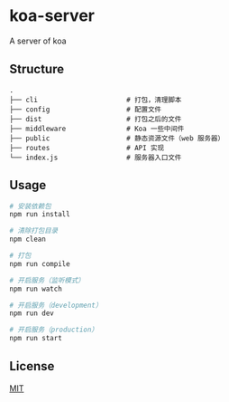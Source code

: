 # koa-server
A server of koa

## Structure

  ```
  .
  ├── cli                      # 打包，清理脚本
  ├── config                   # 配置文件
  ├── dist                     # 打包之后的文件
  ├── middleware               # Koa 一些中间件
  ├── public                   # 静态资源文件（web 服务器）
  ├── routes                   # API 实现
  └── index.js                 # 服务器入口文件
  ```

## Usage

```bash
# 安装依赖包
npm run install

# 清除打包目录
npm clean

# 打包
npm run compile

# 开启服务（监听模式）
npm run watch

# 开启服务（development）
npm run dev

# 开启服务（production）
npm run start

```

## License

[MIT](https://github.com/lianruhe/koa-server/blob/master/LICENSE)

